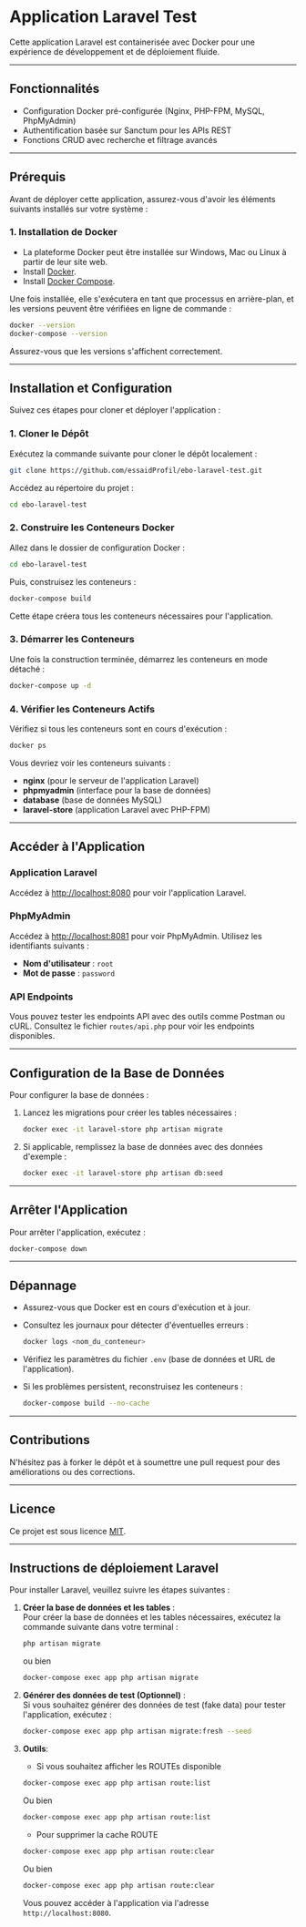 
# **Application Laravel Test**

Cette application Laravel est containerisée avec Docker pour une expérience de développement et de déploiement fluide.

---

## **Fonctionnalités**
- Configuration Docker pré-configurée (Nginx, PHP-FPM, MySQL, PhpMyAdmin)
- Authentification basée sur Sanctum pour les APIs REST
- Fonctions CRUD avec recherche et filtrage avancés

---

## **Prérequis**
Avant de déployer cette application, assurez-vous d'avoir les éléments suivants installés sur votre système :

### **1. Installation de Docker**
- La plateforme Docker peut être installée sur Windows, Mac ou Linux à partir de leur site web.
- Install [Docker](https://docs.docker.com/install/).
- Install [Docker Compose](https://docs.docker.com/compose/install/).

Une fois installée, elle s'exécutera en tant que processus en arrière-plan, et les versions peuvent être vérifiées en ligne de commande :

```bash
docker --version
docker-compose --version
```

Assurez-vous que les versions s'affichent correctement.

---

## **Installation et Configuration**

Suivez ces étapes pour cloner et déployer l'application :

### **1. Cloner le Dépôt**
Exécutez la commande suivante pour cloner le dépôt localement :

```bash
git clone https://github.com/essaidProfil/ebo-laravel-test.git
```

Accédez au répertoire du projet :

```bash
cd ebo-laravel-test
```

### **2. Construire les Conteneurs Docker**
Allez dans le dossier de configuration Docker :

```bash
cd ebo-laravel-test
```

Puis, construisez les conteneurs :

```bash
docker-compose build
```

Cette étape créera tous les conteneurs nécessaires pour l'application.

### **3. Démarrer les Conteneurs**
Une fois la construction terminée, démarrez les conteneurs en mode détaché :

```bash
docker-compose up -d
```

### **4. Vérifier les Conteneurs Actifs**
Vérifiez si tous les conteneurs sont en cours d'exécution :

```bash
docker ps
```

Vous devriez voir les conteneurs suivants :
- **nginx** (pour le serveur de l'application Laravel)
- **phpmyadmin** (interface pour la base de données)
- **database** (base de données MySQL)
- **laravel-store** (application Laravel avec PHP-FPM)

---

## **Accéder à l'Application**

### **Application Laravel**
Accédez à [http://localhost:8080](http://localhost:8080) pour voir l'application Laravel.

### **PhpMyAdmin**
Accédez à [http://localhost:8081](http://localhost:8081) pour voir PhpMyAdmin. Utilisez les identifiants suivants :
- **Nom d'utilisateur** : `root`
- **Mot de passe** : `password`

### **API Endpoints**
Vous pouvez tester les endpoints API avec des outils comme Postman ou cURL. Consultez le fichier `routes/api.php` pour voir les endpoints disponibles.

---

## **Configuration de la Base de Données**
Pour configurer la base de données :
1. Lancez les migrations pour créer les tables nécessaires :

   ```bash
   docker exec -it laravel-store php artisan migrate
   ```

2. Si applicable, remplissez la base de données avec des données d'exemple :

   ```bash
   docker exec -it laravel-store php artisan db:seed
   ```

---

## **Arrêter l'Application**
Pour arrêter l'application, exécutez :

```bash
docker-compose down
```

---

## **Dépannage**
- Assurez-vous que Docker est en cours d'exécution et à jour.
- Consultez les journaux pour détecter d'éventuelles erreurs :

  ```bash
  docker logs <nom_du_conteneur>
  ```

- Vérifiez les paramètres du fichier `.env` (base de données et URL de l'application).
- Si les problèmes persistent, reconstruisez les conteneurs :

  ```bash
  docker-compose build --no-cache
  ```

---

## **Contributions**
N'hésitez pas à forker le dépôt et à soumettre une pull request pour des améliorations ou des corrections.

---

## **Licence**
Ce projet est sous licence [MIT](https://opensource.org/licenses/MIT).

---

## **Instructions de déploiement Laravel**
Pour installer Laravel, veuillez suivre les étapes suivantes :

1. **Créer la base de données et les tables** :  
   Pour créer la base de données et les tables nécessaires, exécutez la commande suivante dans votre terminal :
   ```bash
   php artisan migrate
   ```
   ou bien 
   ```bash
   docker-compose exec app php artisan migrate
   ```

2. **Générer des données de test (Optionnel)** :  
   Si vous souhaitez générer des données de test (fake data) pour tester l'application, exécutez :
   ```bash
   docker-compose exec app php artisan migrate:fresh --seed
   ```

3. **Outils**:
   - Si vous souhaitez afficher les ROUTEs disponible 
   ```bash
   docker-compose exec app php artisan route:list
   ```
   Ou bien
   ```bash
   docker-compose exec app php artisan route:list
   ```
   - Pour supprimer la cache ROUTE
   ```bash
   docker-compose exec app php artisan route:clear
   ```
   Ou bien
   ```bash
   docker-compose exec app php artisan route:clear
   ```
      Vous pouvez accéder à l'application via l'adresse `http://localhost:8080`.
